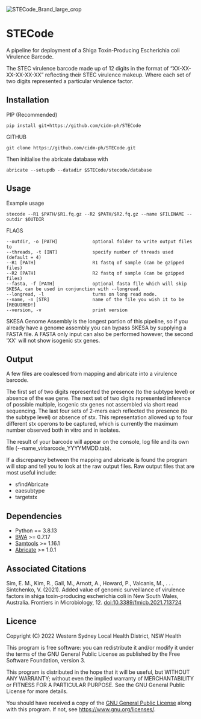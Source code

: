 ![STECode_Brand_large_crop](https://user-images.githubusercontent.com/93765714/224181287-feba57a1-c336-48f1-a304-9a1ee7eb7464.png)
# STECode

A pipeline for deployment of a Shiga Toxin-Producing Escherichia coli Virulence Barcode.

The STEC virulence barcode made up of 12 digits in the format of “XX-XX-XX-XX-XX-XX” reflecting their STEC virulence makeup. Where each set of two digits represented a particular virulence factor.

## Installation

PIP (Recommended)
```
pip install git+https://github.com/cidm-ph/STECode
```
GITHUB
```
git clone https://github.com/cidm-ph/STECode.git
```

Then initialise the abricate database with
```
abricate --setupdb --datadir $STECode/stecode/database
```

## Usage
Example usage

```
stecode --R1 $PATH/$R1.fq.gz --R2 $PATH/$R2.fq.gz --name $FILENAME --outdir $OUTDIR
```

FLAGS

```
--outdir, -o [PATH]             optional folder to write output files to
--threads, -t [INT]             specify number of threads used (default = 4)
--R1 [PATH]                     R1 fastq of sample (can be gzipped files)
--R2 [PATH]                     R2 fastq of sample (can be gzipped files)
--fasta, -f [PATH]              optional fasta file which will skip SKESA, can be used in conjunction with --longread.              
--longread, -l                  turns on long read mode.
--name, -n [STR]                name of the file you wish it to be [REQUIRED!]
--version, -v                   print version
```

SKESA Genome Assembly is the longest portion of this pipeline, so if you already have a genome assembly you can bypass SKESA by supplying a FASTA file. A FASTA only input can also be performed however, the second 'XX' will not show isogenic stx genes.

## Output
A few files are coalesced from mapping and abricate into a virulence barcode. 

The first set of two digits represented the presence (to the subtype level) or absence of the eae gene. The next set of two digits represented inference of possible multiple, isogenic stx genes not assembled via short read sequencing. The last four sets of 2-mers each reflected the presence (to the subtype level) or absence of stx. This representation allowed up to four different stx operons to be captured, which is currently the maximum number observed both in vitro and in isolates.

The result of your barcode will appear on the console, log file and its own file (--name_virbarcode_YYYYMMDD.tab).

If a discrepancy between the mapping and abricate is found the program will stop and tell you to look at the raw output files. Raw output files that are most useful include:
- sfindAbricate 
- eaesubtype
- targetstx

## Dependencies
- Python == 3.8.13
- [BWA](https://sourceforge.net/projects/bio-bwa/) >= 0.7.17
- [Samtools](http://www.htslib.org/) >= 1.16.1
- [Abricate](https://github.com/tseemann/abricate) >= 1.0.1


## Associated Citations
Sim, E. M., Kim, R., Gall, M., Arnott, A., Howard, P., Valcanis, M., . . . Sintchenko, V. (2021). Added value of genomic surveillance of virulence factors in shiga toxin-producing escherichia coli in New South Wales, Australia. Frontiers in Microbiology, 12. [doi:10.3389/fmicb.2021.713724](https://www.frontiersin.org/articles/10.3389/fmicb.2021.713724/full)

## Licence
Copyright (C) 2022 Western Sydney Local Health District, NSW Health

This program is free software: you can redistribute it and/or modify it under the terms of the GNU General Public License as published by the Free Software Foundation, version 3.

This program is distributed in the hope that it will be useful, but WITHOUT ANY WARRANTY; without even the implied warranty of MERCHANTABILITY or FITNESS FOR A PARTICULAR PURPOSE. See the GNU General Public License for more details.

You should have received a copy of the [GNU General Public License](./LICENSE) along with this program. If not, see <https://www.gnu.org/licenses/>. 
